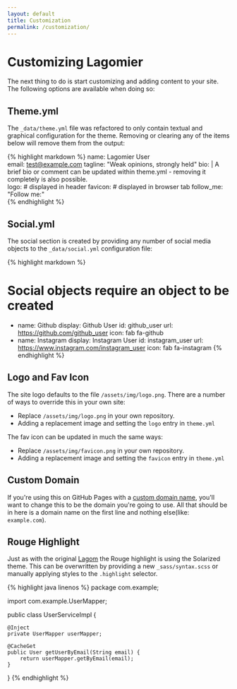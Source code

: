 ```yaml
---
layout: default
title: Customization
permalink: /customization/
---
```


# Customizing Lagomier

The next thing to do is start customizing and adding content to your site.  The following options are available when doing so:

## Theme.yml

The `_data/theme.yml` file was refactored to only contain textual and graphical configuration for the theme.  Removing or clearing any of the items below will remove them from the output:

{% highlight markdown %}
name: Lagomier User   
email: test@example.com
tagline: "Weak opinions, strongly held"
bio: |
  A brief bio or comment can be updated within theme.yml - 
  removing it completely is also possible.    
logo: # displayed in header
favicon: # displayed in browser tab
follow_me: "Follow me:"    
{% endhighlight %}

## Social.yml

The social section is created by providing any number of social media objects to the `_data/social.yml` configuration file:

{% highlight markdown %}
# Social objects require an object to be created
- name: Github 
  display: Github User
  id: github_user
  url: https://github.com/github_user
  icon: fab fa-github
- name: Instagram
  display: Instagram User 
  id: instagram_user
  url: https://www.instagram.com/instagram_user
  icon: fab fa-instagram
{% endhighlight %}

## Logo and Fav Icon

The site logo defaults to the file `/assets/img/logo.png`.  There are a number of ways to override this in your own site:
- Replace `/assets/img/logo.png` in your own repository.
- Adding a replacement image and setting the `logo` entry in `theme.yml`

The fav icon can be updated in much the same ways:
- Replace `/assets/img/favicon.png` in your own repository.
- Adding a replacement image and setting the `favicon` entry in `theme.yml`

## Custom Domain

If you're using this on GitHub Pages with a [custom domain name][cname], you'll want to change this to be the domain you're going to use. All that should be in here is a domain name on the first line and nothing else(like: `example.com`).

## Rouge Highlight

Just as with the original [Lagom][lagom] the Rouge highlight is using the Solarized theme.  This can be overwritten by providing a new `_sass/syntax.scss` or manually applying styles to the `.highlight` selector.

{% highlight java linenos %}
package com.example;

import com.example.UserMapper;

public class UserServiceImpl {

    @Inject
    private UserMapper userMapper;

    @CacheGet
    public User getUserByEmail(String email) {
        return userMapper.getByEmail(email);
    }
}
{% endhighlight %}

[lagom]: https://github.com/swanson/lagom
[cname]: https://help.github.com/en/github/working-with-github-pages/configuring-a-custom-domain-for-your-github-pages-site
